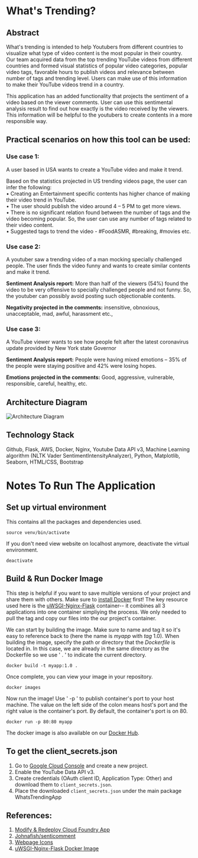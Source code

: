 # **What's Trending?**
## **Abstract**
What's trending is intended to help Youtubers from different countries to visualize what type of video content is the most popular in their country. Our team acquired data from the top trending YouTube videos from different countries and formed visual statistics of popular video categories, popular video tags, favorable hours to publish videos and relevance between number of tags and trending level. Users can make use of this information to make their YouTube videos trend in a country.

This application has an added functionality that projects the sentiment of a video based on the viewer comments. User can use this sentimental analysis result to find out how exactly is the video received by the viewers. This information will be helpful to the youtubers to create contents in a more responsible way.

## **Practical scenarios on how this tool can be used:**

### **Use case 1:** 
A user based in USA wants to create a YouTube video and make it trend.

Based on the statistics projected in US trending videos page, the user can infer the following:<br>
•	 Creating an Entertainment specific contents has higher chance of making their video trend in YouTube.<br>
•	 The user should publish the video around 4 – 5 PM to get more views.<br>
•	 There is no significant relation found between the number of tags and the video becoming popular. So, the user can use any number of tags related to their video content.<br>
•	 Suggested tags to trend the video - #FoodASMR, #breaking, #movies etc.

### **Use case 2:**
A youtuber saw a trending video of a man mocking specially challenged people. The user finds the video funny and wants to create similar contents and make it trend. 

**Sentiment Analysis report:**
More than half of the viewers (54%) found the video to be very offensive to specially challenged people and not funny. So, the youtuber can possibly avoid posting such objectionable contents.

**Negativity projected in the comments:**
insensitive, obnoxious, unacceptable, mad, awful, harassment etc.,


### **Use case 3:**
A YouTube viewer wants to see how people felt after the latest coronavirus update provided by New York state Governor

**Sentiment Analysis report:**
People were having mixed emotions – 35% of the people were staying positive and 42% were losing hopes.

**Emotions projected in the comments:**
Good, aggressive, vulnerable, responsible, careful, healthy,  etc.


## **Architecture Diagram**
![Architecture Diagram](https://github.com/SJSUSpring2020-CMPE272/Whats-Trending/blob/develop/Final%20Architecture.png)


## **Technology Stack**
Github, Flask, AWS, Docker, Nginx, Youtube Data API v3, Machine Learning algorithm (NLTK Vader SentimentIntensityAnalyzer), Python, Matplotlib, Seaborn, HTML/CSS, Bootstrap


# **Notes To Run The Application**

## **Set up virtual environment**
This contains all the packages and dependencies used. 
```
source venv/bin/activate
```

If you don't need view website on localhost anymore, deactivate the virtual environment. 
```
deactivate
```

## Build & Run Docker Image 
This step is helpful if you want to save multiple versions of your project and share them with others. Make sure to [install
Docker](https://www.docker.com/products/docker-desktop) first! The key resource used here is the [uWSGI-Nginx-Flask](https://hub.docker.com/r/tiangolo/uwsgi-nginx-flask/)
container-- it combines all 3 applications into one container simpliying the process. We only needed to pull the tag and copy our files into the our
project's container.

We can start by building the image. Make sure to name and tag it so it's easy to reference back to (here the name is *myapp* with *tag* 1.0). When building the image, specify the path or directory that the *Dockerfile*
is located in. In this case, we are already in the same directory as the Dockerfile so we use ' . ' to indicate the current directory. 
```
docker build -t myapp:1.0 .
```

Once complete, you can view your image in your repository. 
```
docker images
```

Now run the image! Use ' -p ' to publish container's port to your host machine. The value on the left side of the colon
means host's port and the right value is the container's port. By default, the container's port is on 80. 
```
docker run -p 80:80 myapp
```

The docker image is also available on our [Docker Hub](https://hub.docker.com/repository/docker/lindatvy/whatstrendingapp).

## To get the client_secrets.json
1. Go to [Google Cloud Console](https://console.cloud.google.com) and create a new project. 
2. Enable the YouTube Data API v3.
3. Create credentials (OAuth client ID, Application Type: Other) and download them to `client_secrets.json`.
4. Place the downloaded `client_secrets.json` under the main package WhatsTrendingApp

## **References:**
1. [Modify & Redeploy Cloud Foundry App](https://cloud.ibm.com/docs/starters?topic=starters-download-modify-and-redeploy-your-cloud-foundry-app-with-the-command-line-interface)
2. [Johnafish/senticomment](https://github.com/johnafish/senticomment)
3. [Webpage Icons](https://www.flaticon.com/packs/survey-feedback-2)
4. [uWSGI-Nginx-Flask Docker Image](https://hub.docker.com/r/tiangolo/uwsgi-nginx-flask/)

